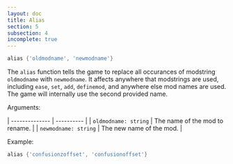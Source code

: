 ```yaml
---
layout: doc
title: Alias
section: 5
subsection: 4
incomplete: true
---
```

```lua
alias {'oldmodname', 'newmodname'}
```
The `alias` function tells the game to replace all occurances of modstring `oldmodname` with `newmodname`. It affects anywhere that modstrings are used, including `ease`, `set`, `add`, `definemod`, and anywhere else mod names are used. The game will internally use the second provided name.

Arguments:

| -------------- | ---------- |
| `oldmodname: string` | The name of the mod to rename. |
| `newmodname: string` | The new name of the mod. |

Example:
```lua
alias {'confusionzoffset', 'confusionoffset'}
```
